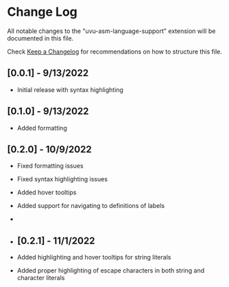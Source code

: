 # Change Log

All notable changes to the "uvu-asm-language-support" extension will be documented in this file.

Check [Keep a Changelog](http://keepachangelog.com/) for recommendations on how to structure this file.

## [0.0.1] - 9/13/2022

- Initial release with syntax highlighting

## [0.1.0] - 9/13/2022

- Added formatting

## [0.2.0] - 10/9/2022

- Fixed formatting issues
- Fixed syntax highlighting issues
- Added hover tooltips
- Added support for navigating to definitions of labels
- 
- ## [0.2.1] - 11/1/2022

- Added highlighting and hover tooltips for string literals
- Added proper highlighting of escape characters in both string and character literals